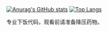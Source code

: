 
[![Anurag's GitHub stats](https://github-readme-stats.vercel.app/api?username=tsingyayin&show_icons=true&theme=radical&count_private=true&include_all_commits=true)](https://github.com/anuraghazra/github-readme-stats)
[![Top Langs](https://github-readme-stats.vercel.app/api/top-langs/?username=tsingyayin)](https://github.com/anuraghazra/github-readme-stats)

专业下饭代码，观看前请准备降压药物。

